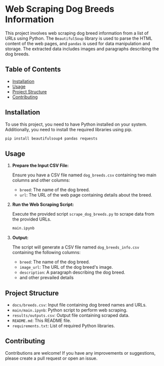 # Web Scraping Dog Breeds Information

This project involves web scraping dog breed information from a list of URLs using Python. The `BeautifulSoup` library is used to parse the HTML content of the web pages, and `pandas` is used for data manipulation and storage. The extracted data includes images and paragraphs describing the dog breeds.

## Table of Contents

- [Installation](#installation)
- [Usage](#usage)
- [Project Structure](#project-structure)
- [Contributing](#contributing)

## Installation

To use this project, you need to have Python installed on your system. Additionally, you need to install the required libraries using pip.

```bash
pip install beautifulsoup4 pandas requests
```

## Usage

1. **Prepare the Input CSV File:**

   Ensure you have a CSV file named `dog_breeds.csv` containing two main columns and other columns:
   - `breed`: The name of the dog breed.
   - `url`: The URL of the web page containing details about the breed.

2. **Run the Web Scraping Script:**

   Execute the provided script `scrape_dog_breeds.py` to scrape data from the provided URLs.

   ```bash
   main.ipynb
   ```

3. **Output:**

   The script will generate a CSV file named `dog_breeds_info.csv` containing the following columns:
   - `breed`: The name of the dog breed.
   - `image_url`: The URL of the dog breed's image.
   - `description`: A paragraph describing the dog breed.
   - and other prevailed details 

## Project Structure

- `docs/breeds.csv`: Input file containing dog breed names and URLs.
- `main/main.ipynb`: Python script to perform web scraping.
- `results/outputs.csv`: Output file containing scraped data.
- `README.md`: This README file.
- `requirements.txt`: List of required Python libraries.

## Contributing

Contributions are welcome! If you have any improvements or suggestions, please create a pull request or open an issue.

